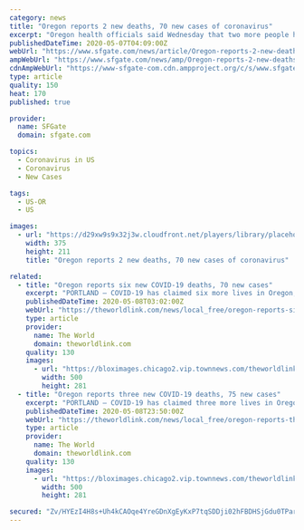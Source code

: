 ```yaml
---
category: news
title: "Oregon reports 2 new deaths, 70 new cases of coronavirus"
excerpt: "Oregon health officials said Wednesday that two more people have died from the new coronavirus and there are 70 new confirmed cases. The numbers bring the statewide death toll to 115 and the number of confirmed cases statewide to 2,"
publishedDateTime: 2020-05-07T04:09:00Z
webUrl: "https://www.sfgate.com/news/article/Oregon-reports-2-new-deaths-70-new-cases-of-15251575.php"
ampWebUrl: "https://www.sfgate.com/news/amp/Oregon-reports-2-new-deaths-70-new-cases-of-15251575.php"
cdnAmpWebUrl: "https://www-sfgate-com.cdn.ampproject.org/c/s/www.sfgate.com/news/amp/Oregon-reports-2-new-deaths-70-new-cases-of-15251575.php"
type: article
quality: 150
heat: 170
published: true

provider:
  name: SFGate
  domain: sfgate.com

topics:
  - Coronavirus in US
  - Coronavirus
  - New Cases

tags:
  - US-OR
  - US

images:
  - url: "https://d29xw9s9x32j3w.cloudfront.net/players/library/placeholder.png"
    width: 375
    height: 211
    title: "Oregon reports 2 new deaths, 70 new cases of coronavirus"

related:
  - title: "Oregon reports six new COVID-19 deaths, 70 new cases"
    excerpt: "PORTLAND — COVID-19 has claimed six more lives in Oregon, raising the state’s death toll to 121, the Oregon Health Authority reported at 8 a.m. Thursday."
    publishedDateTime: 2020-05-08T03:02:00Z
    webUrl: "https://theworldlink.com/news/local_free/oregon-reports-six-new-covid-19-deaths-70-new-cases/article_65801e56-90d8-11ea-ab8f-33afbe1f9984.html"
    type: article
    provider:
      name: The World
      domain: theworldlink.com
    quality: 130
    images:
      - url: "https://bloximages.chicago2.vip.townnews.com/theworldlink.com/content/tncms/assets/v3/editorial/2/07/2074c860-0d27-11e9-ac1c-a781bd160c25/5c2a5b3317908.image.png?crop=500%2C281%2C0%2C109&resize=500%2C281&order=crop%2Cresize"
        width: 500
        height: 281
  - title: "Oregon reports three new COVID-19 deaths, 75 new cases"
    excerpt: "PORTLAND — COVID-19 has claimed three more lives in Oregon, raising the state’s death toll to 124, the Oregon Health Authority reported at 8 a.m. Friday. There were also 75"
    publishedDateTime: 2020-05-08T23:50:00Z
    webUrl: "https://theworldlink.com/news/local_free/oregon-reports-three-new-covid-19-deaths-75-new-cases/article_65801e56-90d8-11ea-ab8f-33afbe1f9984.html"
    type: article
    provider:
      name: The World
      domain: theworldlink.com
    quality: 130
    images:
      - url: "https://bloximages.chicago2.vip.townnews.com/theworldlink.com/content/tncms/assets/v3/editorial/2/07/2074c860-0d27-11e9-ac1c-a781bd160c25/5c2a5b3317908.image.png?crop=500%2C281%2C0%2C109&resize=500%2C281&order=crop%2Cresize"
        width: 500
        height: 281

secured: "Zv/HYEzI4H8s+Uh4kCAOqe4YreGDnXgEyKxP7tqSDDji02hFBDHSjGdu0TParzQBqPDtAZrcNPuplES1upDpXgMeT4zXJe4vFQXvJOPwVVf2Lr4N1j7Q2OlMy30r7deYR2ZYG4Xtd2mV1bOLMgfx6p7ZIV4TCgTy9KY0aEDvDt1eKuqQrOhVkMPzi52UO8N6zRSsVf440SU4Io5bCUjJd2o/P8fXN+FPPavvxu8bHokQbj9/tciQx5AisidVn1T3f6CP/VqpjLlwFA82/Mw4RimBRDajJxKwrvTQh3UAwgzW4NaqXfqq+c6xq9yu1RJD;pIkfIOR8vGA8zOUCphDQ2g=="
---
```


